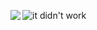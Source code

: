 <div>
  <p>
    <img align="left" src="https://github-readme-stats.vercel.app/api?username=MasonLilley&count_private=true&show_icons=true&theme=tokyonight&bg_color=00000000&hide_border=true">
  </p>
  
  <p>
    <img align="center" src="https://github-readme-stats.vercel.app/api/top-langs/?username=MasonLilley&show_icons=true&theme=tokyonight&bg_color=00000000&hide_border=true&layout=compact&exclude_repo=dotfiles" alt="it didn't work">
  </p>
</div>
<!--
<!--
**MasonLilley/MasonLilley** is a ✨ _special_ ✨ repository because its `README.md` (this file) appears on your GitHub profile.

Here are some ideas to get you started:

- 🔭 I’m currently working on ...
- 🌱 I’m currently learning ...
- 👯 I’m looking to collaborate on ...
- 🤔 I’m looking for help with ...
- 💬 Ask me about ...
- 📫 How to reach me: ...
- 😄 Pronouns: ...
- ⚡ Fun fact: ...
-->
